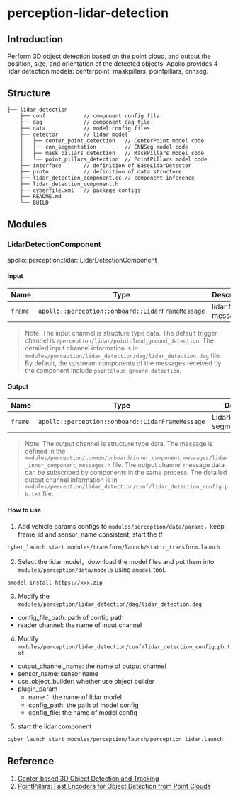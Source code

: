 # perception-lidar-detection

## Introduction

Perform 3D object detection based on the point cloud, and output the position, size, and orientation of the detected
objects. Apollo provides 4 lidar detection models: centerpoint, maskpillars, pointpillars, cnnseg.

## Structure

```
├── lidar_detection
    ├── conf            // component config file
    ├── dag             // component dag file
    ├── data            // model config files
    ├── detector        // lidar model
    │   ├── center_point_detection   // CenterPoint model code
    │   ├── cnn_segmentation         // CNNSeg model code
    │   ├── mask_pillars_detection   // MaskPillars model code
    │   └── point_pillars_detection  // PointPillars model code
    ├── interface       // definition of BaseLidarDetector
    ├── proto           // definition of data structure
    ├── lidar_detection_component.cc // component inference
    ├── lidar_detection_component.h
    ├── cyberfile.xml   // package configs
    ├── README.md
    └── BUILD
```

## Modules

### LidarDetectionComponent

apollo::perception::lidar::LidarDetectionComponent

#### Input

| Name    | Type                                             | Description         | Input channal |
| ------- | ------------------------------------------------ | ------------------- | ------------- |
| `frame` | `apollo::perception::onboard::LidarFrameMessage` | lidar frame message | perception/lidar/pointcloud_ground_detection |

>Note: The input channel is structure type data. The default trigger channel is `/perception/lidar/pointcloud_ground_detection`. The detailed input channel information is in `modules/perception/lidar_detection/dag/lidar_detection.dag` file. By default, the upstream components of the messages received by the component include `pointcloud_ground_detection`.

#### Output

| Name    | Type                                             | Description                    | Output channal |
| ------- | ------------------------------------------------ | ------------------------------ | -------------- |
| `frame` | `apollo::perception::onboard::LidarFrameMessage` | LidarFrame's segmented_objects | /perception/lidar/detection |

>Note: The output channel is structure type data. The message is defined in the `modules/perception/common/onboard/inner_component_messages/lidar_inner_component_messages.h` file. The output channel message data can be subscribed by components in the same process. The detailed output channel information is in `modules/perception/lidar_detection/conf/lidar_detection_config.pb.txt` file.

#### How to use

1. Add vehicle params configs to `modules/perception/data/params`，keep frame_id and sensor_name consistent, start the
   tf

```bash
cyber_launch start modules/transform/launch/static_transform.launch
```

2. Select the lidar model，download the model files and put them into `modules/perception/data/models` using `amodel`
   tool.

```bash
amodel install https://xxx.zip
```

3. Modify the `modules/perception/lidar_detection/dag/lidar_detection.dag`

- config_file_path: path of config path
- reader channel: the name of input channel

4. Modify `modules/perception/lidar_detection/conf/lidar_detection_config.pb.txt`

- output_channel_name: the name of output channel
- sensor_name: sensor name
- use_object_builder: whether use object builder
- plugin_param
  - name： the name of lidar model
  - config_path: the path of model config
  - config_file: the name of model config

5. start the lidar component

```bash
cyber_launch start modules/perception/launch/perception_lidar.launch
```

## Reference

1. [Center-based 3D Object Detection and Tracking](https://arxiv.org/abs/2006.11275)
2. [PointPillars: Fast Encoders for Object Detection from Point Clouds](https://arxiv.org/abs/1812.05784)
